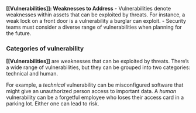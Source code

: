 **[[Vulnerabilities]]: Weaknesses to Address**
	- Vulnerabilities denote weaknesses within assets that can be exploited by threats. For instance, a weak lock on a front door is a vulnerability a burglar can exploit.
	- Security teams must consider a diverse range of vulnerabilities when planning for the future.

### **Categories of vulnerability**

**[[Vulnerabilities]]** are weaknesses that can be exploited by threats. There’s a wide range of vulnerabilities, but they can be grouped into two categories: technical and human.

For example, a _technical_ vulnerability can be misconfigured software that might give an unauthorized person access to important data. A _human_ vulnerability can be a forgetful employee who loses their access card in a parking lot. Either one can lead to risk.